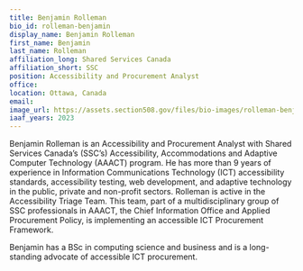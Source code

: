 ```yaml
---
title: Benjamin Rolleman
bio_id: rolleman-benjamin
display_name: Benjamin Rolleman
first_name: Benjamin
last_name: Rolleman
affiliation_long: Shared Services Canada
affiliation_short: SSC
position: Accessibility and Procurement Analyst
office: 
location: Ottawa, Canada
email: 
image_url: https://assets.section508.gov/files/bio-images/rolleman-benjamin.jpg
iaaf_years: 2023
---
```

Benjamin Rolleman is an Accessibility and Procurement Analyst with Shared Services Canada’s (SSC’s) Accessibility, Accommodations and Adaptive Computer Technology (AAACT) program. He has more than 9 years of experience in Information Communications Technology (ICT) accessibility standards, accessibility testing, web development, and adaptive technology in the public, private and non-profit sectors. Rolleman is active in the Accessibility Triage Team. This team, part of a multidisciplinary group of SSC professionals in AAACT, the Chief Information Office and Applied Procurement Policy, is implementing an accessible ICT Procurement Framework.

Benjamin has a BSc in computing science and business and is a long-standing advocate of accessible ICT procurement.